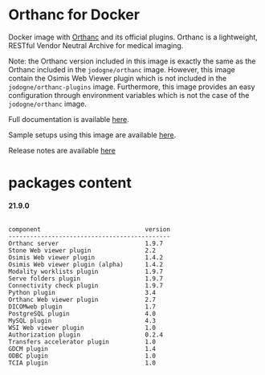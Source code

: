 # Orthanc for Docker
Docker image with [Orthanc](http://www.orthanc-server.com/) and its official plugins. Orthanc is a lightweight, RESTful Vendor Neutral Archive for medical imaging.

Note: the Orthanc version included in this image is exactly the same as the Orthanc included in the `jodogne/orthanc` image.  However,
this image contain the Osimis Web Viewer plugin which is not included in the `jodogne/orthanc-plugins` image.  Furthermore,
this image provides an easy configuration through environment variables which is not the case of the `jodogne/orthanc` image.

Full documentation is available [here](https://book.orthanc-server.com/users/docker-osimis.html).

Sample setups using this image are available [here](https://bitbucket.org/osimis/orthanc-setup-samples/).

Release notes are available [here](https://bitbucket.org/osimis/orthanc-builder/src/master/release-notes-docker-images.txt)


# packages content

#### 21.9.0
```

component                             version
---------------------------------------------
Orthanc server                        1.9.7
Stone Web viewer plugin               2.2
Osimis Web viewer plugin              1.4.2
Osimis Web viewer plugin (alpha)      1.4.2
Modality worklists plugin             1.9.7
Serve folders plugin                  1.9.7
Connectivity check plugin             1.9.7
Python plugin                         3.4
Orthanc Web viewer plugin             2.7
DICOMweb plugin                       1.7
PostgreSQL plugin                     4.0
MySQL plugin                          4.3
WSI Web viewer plugin                 1.0
Authorization plugin                  0.2.4
Transfers accelerator plugin          1.0
GDCM plugin                           1.4
ODBC plugin                           1.0
TCIA plugin                           1.0
```

